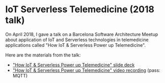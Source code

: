 # IoT Serverless Telemedicine (2018 talk)

On April 2018, I gave a talk on a Barcelona Software Architecture Meetup about application of IoT and Serverless technologies in telemedicine applications called "How IoT & Serverless Power up Telemedicine".

Here are the materials from the talk:

- ["How IoT & Serverless Power up Telemedicine" slide deck](https://drive.google.com/file/d/1lxhgHzN7hG_4SRtBteiUB8AWkprt5uDM/view?usp=sharing)
- ["How IoT & Serverless Power up Telemedicine" video recording](https://vimeo.com/281615294) (pass: MQTT)

